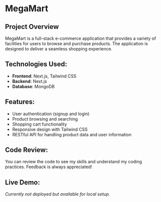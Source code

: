 # MegaMart

## Project Overview
MegaMart is a full-stack e-commerce application that provides a variety of facilities for users to browse and purchase products. The application is designed to deliver a seamless shopping experience.

## Technologies Used:
- **Frontend**: Next.js, Tailwind CSS
- **Backend**: Next.js
- **Database**: MongoDB

## Features:
- User authentication (signup and login)
- Product browsing and searching
- Shopping cart functionality
- Responsive design with Tailwind CSS
- RESTful API for handling product data and user information

## Code Review:
You can review the code to see my skills and understand my coding practices. Feedback is always appreciated!
## Live Demo:
*Currently not deployed but available for local setup.*

